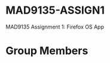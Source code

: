 MAD9135-ASSIGN1
===============

MAD9135 Assignment 1: Firefox OS App

Group Members
=============

